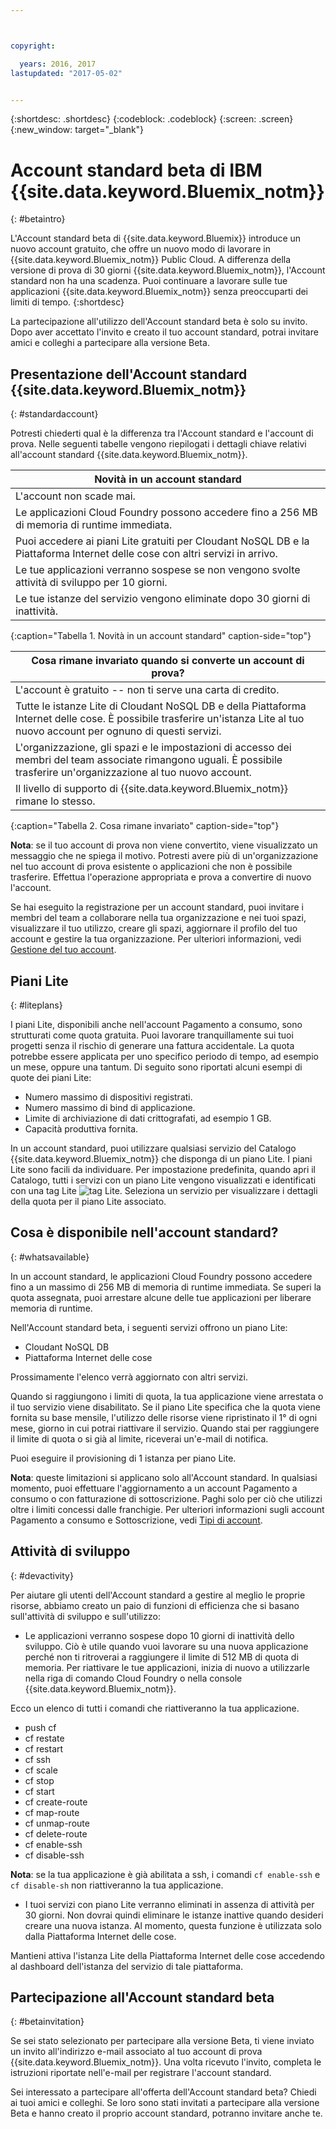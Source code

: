 ```yaml
---



copyright:

  years: 2016, 2017
lastupdated: "2017-05-02"


---
```


{:shortdesc: .shortdesc}
{:codeblock: .codeblock}
{:screen: .screen}
{:new_window: target="_blank"}

# Account standard beta di IBM {{site.data.keyword.Bluemix_notm}} 
{: #betaintro}

L'Account standard beta di {{site.data.keyword.Bluemix}} introduce un nuovo account gratuito, che offre un nuovo modo di lavorare in {{site.data.keyword.Bluemix_notm}} Public Cloud. A differenza della versione di prova di 30 giorni {{site.data.keyword.Bluemix_notm}}, l'Account standard non ha una scadenza. Puoi continuare a lavorare sulle tue applicazioni {{site.data.keyword.Bluemix_notm}} senza preoccuparti dei limiti di tempo. 
{:shortdesc}

La partecipazione all'utilizzo dell'Account standard beta è solo su invito. Dopo aver accettato l'invito e creato il tuo account standard, potrai invitare amici e colleghi a partecipare alla versione Beta.  

## Presentazione dell'Account standard {{site.data.keyword.Bluemix_notm}}
{: #standardaccount}

Potresti chiederti qual è la differenza tra l'Account standard e l'account di prova. Nelle seguenti tabelle vengono riepilogati i dettagli chiave relativi all'account standard {{site.data.keyword.Bluemix_notm}}. 

|Novità in un account standard |    
|-----------------|
| L'account non scade mai. |
| Le applicazioni Cloud Foundry possono accedere fino a 256 MB di memoria di runtime immediata. |
| Puoi accedere ai piani Lite gratuiti per Cloudant NoSQL DB e la Piattaforma Internet delle cose con altri servizi in arrivo. |
| Le tue applicazioni verranno sospese se non vengono svolte attività di sviluppo per 10 giorni. |
| Le tue istanze del servizio vengono eliminate dopo 30 giorni di inattività. |
{:caption="Tabella 1. Novità in un account standard" caption-side="top"}

|Cosa rimane invariato quando si converte un account di prova? | 
|-----------------|
|L'account è gratuito -- non ti serve una carta di credito. |
|Tutte le istanze Lite di Cloudant NoSQL DB e della Piattaforma Internet delle cose. È possibile trasferire un'istanza Lite al tuo nuovo account per ognuno di questi servizi. |
|L'organizzazione, gli spazi e le impostazioni di accesso dei membri del team associate rimangono uguali. È possibile trasferire un'organizzazione al tuo nuovo account. |
|Il livello di supporto di {{site.data.keyword.Bluemix_notm}} rimane lo stesso. |
{:caption="Tabella 2. Cosa rimane invariato" caption-side="top"}

**Nota**: se il tuo account di prova non viene convertito, viene visualizzato un messaggio che ne spiega il motivo. Potresti avere più di un'organizzazione nel tuo account di prova esistente o applicazioni che non è possibile trasferire. Effettua l'operazione appropriata e prova a convertire di nuovo l'account.

Se hai eseguito la registrazione per un account standard, puoi invitare i membri del team a collaborare nella tua organizzazione e nei tuoi spazi, visualizzare il tuo utilizzo, creare gli spazi, aggiornare il profilo del tuo account e gestire la tua organizzazione. Per ulteriori
informazioni, vedi [Gestione del tuo account](/docs/admin/adminpublic.html#account).

## Piani Lite
{: #liteplans}
   
I piani Lite, disponibili anche nell'account Pagamento a consumo, sono strutturati come quota gratuita. Puoi lavorare tranquillamente sui tuoi progetti senza il rischio di generare una fattura accidentale. La quota potrebbe essere applicata per uno specifico periodo di tempo, ad esempio un mese, oppure una tantum. Di seguito sono riportati alcuni esempi di quote dei piani Lite:

<ul>
<li>Numero massimo di dispositivi registrati.</li>
<li>Numero massimo di bind di applicazione.</li>
<li>Limite di archiviazione di dati crittografati, ad esempio 1 GB.</li>
<li>Capacità produttiva fornita.</li>
</ul> 

In un account standard, puoi utilizzare qualsiasi servizio del Catalogo {{site.data.keyword.Bluemix_notm}} che disponga di un piano Lite. I piani Lite sono facili da individuare. Per impostazione predefinita, quando apri il Catalogo, tutti i servizi con un piano Lite vengono visualizzati e identificati con una tag Lite ![tag Lite](../icons/Lite.svg). Seleziona un servizio per visualizzare i dettagli della quota per il piano Lite associato.

## Cosa è disponibile nell'account standard?
{: #whatsavailable}

In un account standard, le applicazioni Cloud Foundry possono accedere fino a un massimo di 256 MB di memoria di runtime immediata. Se superi la quota assegnata, puoi arrestare alcune delle tue applicazioni per liberare memoria di runtime. 

Nell'Account standard beta, i seguenti servizi offrono un piano Lite:

<ul>
<li>Cloudant NoSQL DB</li>
<li>Piattaforma Internet delle cose</li>
</ul>

Prossimamente l'elenco verrà aggiornato con altri servizi.

Quando si raggiungono i limiti di quota, la tua applicazione viene arrestata o il tuo servizio viene disabilitato. Se il piano Lite specifica che la quota viene fornita su base mensile, l'utilizzo delle risorse viene ripristinato il 1° di ogni mese, giorno in cui potrai riattivare il servizio. Quando stai per raggiungere il limite di quota o si già al limite, riceverai un'e-mail di notifica. 

Puoi eseguire il provisioning di 1 istanza per piano Lite. 

**Nota**: queste limitazioni si applicano solo all'Account standard. In qualsiasi momento, puoi effettuare l'aggiornamento a un account Pagamento a consumo o con fatturazione di sottoscrizione. Paghi solo per ciò che utilizzi oltre i limiti concessi dalle franchigie. Per ulteriori informazioni sugli account Pagamento a consumo e Sottoscrizione,
vedi [Tipi di account](/docs/pricing/index.html#pay-accounts).

## Attività di sviluppo
{: #devactivity}

Per aiutare gli utenti dell'Account standard a gestire al meglio le proprie risorse, abbiamo creato un paio di funzioni di efficienza che si basano sull'attività di sviluppo e sull'utilizzo:

 * Le applicazioni verranno sospese dopo 10 giorni di inattività dello sviluppo. Ciò è utile quando vuoi lavorare su una nuova applicazione perché non ti ritroverai a raggiungere il limite di 512 MB di quota di memoria. Per riattivare le tue applicazioni, inizia di nuovo a utilizzarle nella riga di comando Cloud Foundry o nella console {{site.data.keyword.Bluemix_notm}}. 
 
 Ecco un elenco di tutti i comandi che riattiveranno la tua applicazione.
  * push cf
  * cf restate
  * cf restart
  * cf ssh
  * cf scale
  * cf stop
  * cf start
  * cf create-route
  * cf map-route
  * cf unmap-route
  * cf delete-route
  * cf enable-ssh
  * cf disable-ssh

 **Nota**: se la tua applicazione è già abilitata a ssh, i comandi `cf enable-ssh` e `cf disable-sh` non riattiveranno la tua applicazione. 

 * I tuoi servizi con piano Lite verranno eliminati in assenza di attività per 30 giorni. Non dovrai quindi eliminare le istanze inattive quando desideri creare una nuova istanza. Al momento, questa funzione è utilizzata solo dalla Piattaforma Internet delle cose. 
 
 Mantieni attiva l'istanza Lite della Piattaforma Internet delle cose accedendo al dashboard dell'istanza del servizio di tale piattaforma.
 
## Partecipazione all'Account standard beta
{: #betainvitation}

Se sei stato selezionato per partecipare alla versione Beta, ti viene inviato un invito all'indirizzo e-mail associato al tuo account di prova {{site.data.keyword.Bluemix_notm}}. Una volta ricevuto l'invito, completa le istruzioni riportate nell'e-mail per registrare l'account standard. 

Sei interessato a partecipare all'offerta dell'Account standard beta? Chiedi ai tuoi amici e colleghi. Se loro sono stati invitati a partecipare alla versione Beta e hanno creato il proprio account standard, potranno invitare anche te. 
